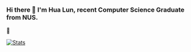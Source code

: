 ### Hi there 👋 I'm Hua Lun, recent Computer Science Graduate from NUS. 
🐧

[![Stats](https://github-readme-stats.vercel.app/api?username=hua-lun)](https://github.com/hua-lun)
<!--
**hua-lun/hua-lun** is a ✨ _special_ ✨ repository because its `README.md` (this file) appears on your GitHub profile.

Here are some ideas to get you started:

- 🔭 I’m currently working on ...
- 🌱 I’m currently learning ...
- 👯 I’m looking to collaborate on ...
- 🤔 I’m looking for help with ...
- 💬 Ask me about ...
- 📫 How to reach me: ...
- 😄 Pronouns: ...
- ⚡ Fun fact: ...
[![Stats](https://github-readme-stats.vercel.app/api?username=hua-lun)](https://github.com/hua-lun)
[![Stats](https://github-readme-stats.vercel.app/api/top-langs/?username=hua-lun)](https://github.com/hua-lun)
-->
